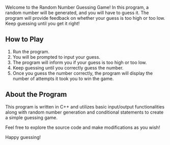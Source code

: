 Welcome to the Random Number Guessing Game! In this program, a random number will be generated, and you will have to guess it. The program will provide feedback on whether your guess is too high or too low. Keep guessing until you get it right!

## How to Play

1. Run the program.
2. You will be prompted to input your guess.
3. The program will inform you if your guess is too high or too low.
4. Keep guessing until you correctly guess the number.
5. Once you guess the number correctly, the program will display the number of attempts it took you to win the game.


## About the Program

This program is written in C++ and utilizes basic input/output functionalities along with random number generation and conditional statements to create a simple guessing game.

Feel free to explore the source code and make modifications as you wish!

Happy guessing!
